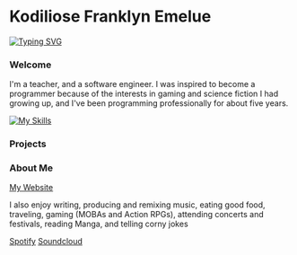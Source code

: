 # Kodiliose Franklyn Emelue

[![Typing SVG](https://readme-typing-svg.demolab.com?font=Courier+New&pause=1000&color=03A062&width=435&lines=Teacher;Software+Engineer;Writer;Producer)](https://git.io/typing-svg)

### Welcome

I'm a teacher, and a software engineer. I was inspired to become a programmer because of the interests in gaming and science fiction I had growing up, and I've been programming professionally for about five years.

[![My Skills](https://skillicons.dev/icons?i=js,html,css,python,mongodb,postgres,express,docker,aws,react,bootstrap,sklearn)](https://skillicons.dev)

### Projects

### About Me

[My Website](kfemelue.github.io/about-me/)

I also enjoy writing, producing and remixing music, eating good food, traveling, gaming (MOBAs and Action RPGs), attending concerts and festivals, reading Manga, and telling corny jokes

[Spotify](https://open.spotify.com/artist/2uLTlLeaLY9eeotC7S4ggl?si=C80iAh1tS2mnCwB5goVT2Q)
[Soundcloud](https://on.soundcloud.com/uLh2ir090mxitCfvVl)
